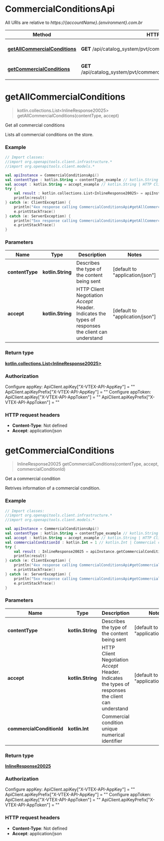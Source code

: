 # CommercialConditionsApi

All URIs are relative to *https://{accountName}.{environment}.com.br*

Method | HTTP request | Description
------------- | ------------- | -------------
[**getAllCommercialConditions**](CommercialConditionsApi.md#getAllCommercialConditions) | **GET** /api/catalog_system/pvt/commercialcondition/list | Get all commercial conditions
[**getCommercialConditions**](CommercialConditionsApi.md#getCommercialConditions) | **GET** /api/catalog_system/pvt/commercialcondition/{commercialConditionId} | Get a commercial condition


<a name="getAllCommercialConditions"></a>
# **getAllCommercialConditions**
> kotlin.collections.List&lt;InlineResponse20025&gt; getAllCommercialConditions(contentType, accept)

Get all commercial conditions

Lists all commercial conditions on the store.

### Example
```kotlin
// Import classes:
//import org.openapitools.client.infrastructure.*
//import org.openapitools.client.models.*

val apiInstance = CommercialConditionsApi()
val contentType : kotlin.String = contentType_example // kotlin.String | Describes the type of the content being sent
val accept : kotlin.String = accept_example // kotlin.String | HTTP Client Negotiation _Accept_ Header. Indicates the types of responses the client can understand 
try {
    val result : kotlin.collections.List<InlineResponse20025> = apiInstance.getAllCommercialConditions(contentType, accept)
    println(result)
} catch (e: ClientException) {
    println("4xx response calling CommercialConditionsApi#getAllCommercialConditions")
    e.printStackTrace()
} catch (e: ServerException) {
    println("5xx response calling CommercialConditionsApi#getAllCommercialConditions")
    e.printStackTrace()
}
```

### Parameters

Name | Type | Description  | Notes
------------- | ------------- | ------------- | -------------
 **contentType** | **kotlin.String**| Describes the type of the content being sent | [default to &quot;application/json&quot;]
 **accept** | **kotlin.String**| HTTP Client Negotiation _Accept_ Header. Indicates the types of responses the client can understand  | [default to &quot;application/json&quot;]

### Return type

[**kotlin.collections.List&lt;InlineResponse20025&gt;**](InlineResponse20025.md)

### Authorization


Configure appKey:
    ApiClient.apiKey["X-VTEX-API-AppKey"] = ""
    ApiClient.apiKeyPrefix["X-VTEX-API-AppKey"] = ""
Configure appToken:
    ApiClient.apiKey["X-VTEX-API-AppToken"] = ""
    ApiClient.apiKeyPrefix["X-VTEX-API-AppToken"] = ""

### HTTP request headers

 - **Content-Type**: Not defined
 - **Accept**: application/json

<a name="getCommercialConditions"></a>
# **getCommercialConditions**
> InlineResponse20025 getCommercialConditions(contentType, accept, commercialConditionId)

Get a commercial condition

Retrives information of a commercial condition.

### Example
```kotlin
// Import classes:
//import org.openapitools.client.infrastructure.*
//import org.openapitools.client.models.*

val apiInstance = CommercialConditionsApi()
val contentType : kotlin.String = contentType_example // kotlin.String | Describes the type of the content being sent
val accept : kotlin.String = accept_example // kotlin.String | HTTP Client Negotiation _Accept_ Header. Indicates the types of responses the client can understand 
val commercialConditionId : kotlin.Int = 1 // kotlin.Int | Commercial condition unique numerical identifier
try {
    val result : InlineResponse20025 = apiInstance.getCommercialConditions(contentType, accept, commercialConditionId)
    println(result)
} catch (e: ClientException) {
    println("4xx response calling CommercialConditionsApi#getCommercialConditions")
    e.printStackTrace()
} catch (e: ServerException) {
    println("5xx response calling CommercialConditionsApi#getCommercialConditions")
    e.printStackTrace()
}
```

### Parameters

Name | Type | Description  | Notes
------------- | ------------- | ------------- | -------------
 **contentType** | **kotlin.String**| Describes the type of the content being sent | [default to &quot;application/json&quot;]
 **accept** | **kotlin.String**| HTTP Client Negotiation _Accept_ Header. Indicates the types of responses the client can understand  | [default to &quot;application/json&quot;]
 **commercialConditionId** | **kotlin.Int**| Commercial condition unique numerical identifier |

### Return type

[**InlineResponse20025**](InlineResponse20025.md)

### Authorization


Configure appKey:
    ApiClient.apiKey["X-VTEX-API-AppKey"] = ""
    ApiClient.apiKeyPrefix["X-VTEX-API-AppKey"] = ""
Configure appToken:
    ApiClient.apiKey["X-VTEX-API-AppToken"] = ""
    ApiClient.apiKeyPrefix["X-VTEX-API-AppToken"] = ""

### HTTP request headers

 - **Content-Type**: Not defined
 - **Accept**: application/json

